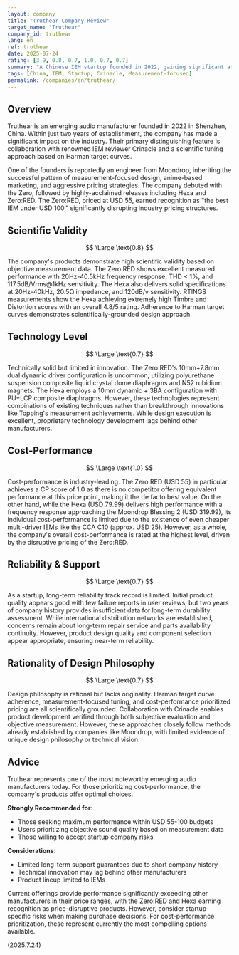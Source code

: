 ```yaml
---
layout: company
title: "Truthear Company Review"
target_name: "Truthear"
company_id: truthear
lang: en
ref: truthear
date: 2025-07-24
rating: [3.9, 0.8, 0.7, 1.0, 0.7, 0.7]
summary: "A Chinese IEM startup founded in 2022, gaining significant attention with measurement-based precision tuning in products like Crinacle×Zero, Hexa, and Zero:RED. Reportedly founded by ex-Moondrop engineers, the company releases low-cost, high-performance IEMs adhering to Harman target curves. The Zero:RED (USD 55) is rated as the best IEM under USD 100, achieving price-disruptive cost-performance. Despite being a newcomer, it poses a significant threat to established manufacturers."
tags: [China, IEM, Startup, Crinacle, Measurement-focused]
permalink: /companies/en/truthear/
---
```


## Overview

Truthear is an emerging audio manufacturer founded in 2022 in Shenzhen, China. Within just two years of establishment, the company has made a significant impact on the industry. Their primary distinguishing feature is collaboration with renowned IEM reviewer Crinacle and a scientific tuning approach based on Harman target curves.

One of the founders is reportedly an engineer from Moondrop, inheriting the successful pattern of measurement-focused design, anime-based marketing, and aggressive pricing strategies. The company debuted with the Zero, followed by highly-acclaimed releases including Hexa and Zero:RED. The Zero:RED, priced at USD 55, earned recognition as "the best IEM under USD 100," significantly disrupting industry pricing structures.

## Scientific Validity

$$ \Large \text{0.8} $$

The company's products demonstrate high scientific validity based on objective measurement data. The Zero:RED shows excellent measured performance with 20Hz-40.5kHz frequency response, THD < 1%, and 117.5dB/Vrms@1kHz sensitivity. The Hexa also delivers solid specifications at 20Hz-40kHz, 20.5Ω impedance, and 120dB/v sensitivity. RTINGS measurements show the Hexa achieving extremely high Timbre and Distortion scores with an overall 4.8/5 rating. Adherence to Harman target curves demonstrates scientifically-grounded design approach.

## Technology Level

$$ \Large \text{0.7} $$

Technically solid but limited in innovation. The Zero:RED's 10mm+7.8mm dual dynamic driver configuration is uncommon, utilizing polyurethane suspension composite liquid crystal dome diaphragms and N52 rubidium magnets. The Hexa employs a 10mm dynamic + 3BA configuration with PU+LCP composite diaphragms. However, these technologies represent combinations of existing techniques rather than breakthrough innovations like Topping's measurement achievements. While design execution is excellent, proprietary technology development lags behind other manufacturers.

## Cost-Performance

$$ \Large \text{1.0} $$

Cost-performance is industry-leading. The Zero:RED (USD 55) in particular achieves a CP score of 1.0 as there is no competitor offering equivalent performance at this price point, making it the de facto best value. On the other hand, while the Hexa (USD 79.99) delivers high performance with a frequency response approaching the Moondrop Blessing 2 (USD 319.99), its individual cost-performance is limited due to the existence of even cheaper multi-driver IEMs like the CCA C10 (approx. USD 25). However, as a whole, the company's overall cost-performance is rated at the highest level, driven by the disruptive pricing of the Zero:RED.

## Reliability & Support

$$ \Large \text{0.7} $$

As a startup, long-term reliability track record is limited. Initial product quality appears good with few failure reports in user reviews, but two years of company history provides insufficient data for long-term durability assessment. While international distribution networks are established, concerns remain about long-term repair service and parts availability continuity. However, product design quality and component selection appear appropriate, ensuring near-term reliability.

## Rationality of Design Philosophy

$$ \Large \text{0.7} $$

Design philosophy is rational but lacks originality. Harman target curve adherence, measurement-focused tuning, and cost-performance prioritized pricing are all scientifically grounded. Collaboration with Crinacle enables product development verified through both subjective evaluation and objective measurement. However, these approaches closely follow methods already established by companies like Moondrop, with limited evidence of unique design philosophy or technical vision.

## Advice

Truthear represents one of the most noteworthy emerging audio manufacturers today. For those prioritizing cost-performance, the company's products offer optimal choices.

**Strongly Recommended for**:
- Those seeking maximum performance within USD 55-100 budgets
- Users prioritizing objective sound quality based on measurement data
- Those willing to accept startup company risks

**Considerations**:
- Limited long-term support guarantees due to short company history
- Technical innovation may lag behind other manufacturers
- Product lineup limited to IEMs

Current offerings provide performance significantly exceeding other manufacturers in their price ranges, with the Zero:RED and Hexa earning recognition as price-disruptive products. However, consider startup-specific risks when making purchase decisions. For cost-performance prioritization, these represent currently the most compelling options available.

(2025.7.24)